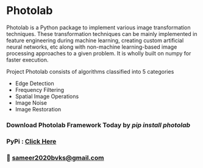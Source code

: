 # Photolab 
 Photolab is a Python package to implement various image transformation techniques. 
 These transformation techniques can be mainly implemented in feature engineering during machine learning, 
 creating custom artificial neural networks, etc along with non-machine learning-based image processing approaches to a given problem. 
 It is wholly built on numpy for faster execution.   

Project Photolab consists of algorithms classified into 5
categories 

* Edge Detection
* Frequency Filtering
* Spatial Image Operations
* Image Noise
* Image Restoration
  
### Download Photolab Framework Today by *pip install photolab*
### PyPi : [Click Here](https://pypi.org/project/photolab/)
### 📧 sameer2020bvks@gmail.com
